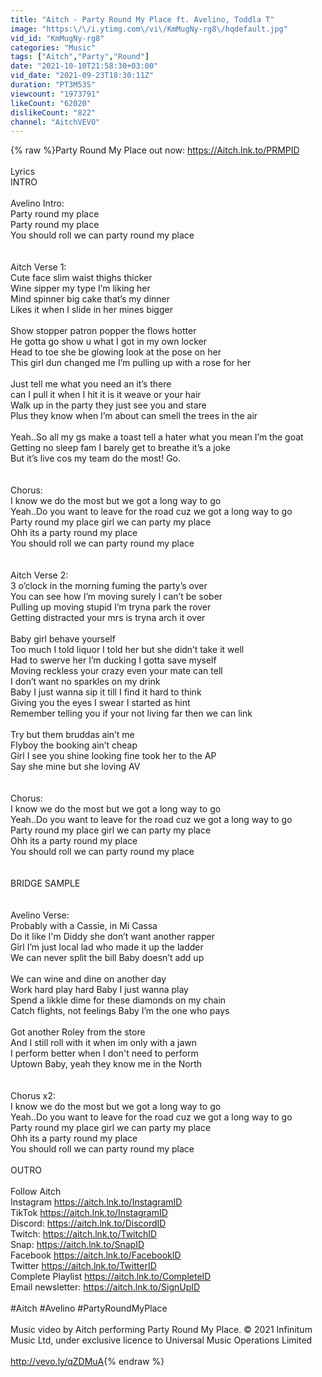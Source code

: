 ```yaml
---
title: "Aitch - Party Round My Place ft. Avelino, Toddla T"
image: "https:\/\/i.ytimg.com\/vi\/KmMugNy-rg8\/hqdefault.jpg"
vid_id: "KmMugNy-rg8"
categories: "Music"
tags: ["Aitch","Party","Round"]
date: "2021-10-10T21:58:30+03:00"
vid_date: "2021-09-23T18:30:11Z"
duration: "PT3M53S"
viewcount: "1973791"
likeCount: "62020"
dislikeCount: "822"
channel: "AitchVEVO"
---
```

{% raw %}Party Round My Place out now: <a rel="nofollow" target="blank" href="https://Aitch.lnk.to/PRMPID">https://Aitch.lnk.to/PRMPID</a><br /><br />Lyrics<br />INTRO<br /><br />Avelino Intro:<br />Party round my place<br />Party round my place<br />You should roll we can party round my place<br /><br /><br />Aitch Verse 1:<br />Cute face slim waist thighs thicker<br />Wine sipper my type I’m liking her <br />Mind spinner big cake that’s my dinner <br />Likes it when I slide in her mines bigger <br /><br />Show stopper patron popper the flows hotter <br />He gotta go show u what I got in my own locker<br />Head to toe she be glowing look at the pose on her <br />This girl dun changed me I’m pulling up with a rose for her <br /><br />Just tell me what you need an it’s there <br />can I pull it when I hit it is it weave or your hair <br />Walk up in the party they just see you and stare <br />Plus they know when I’m about can smell the trees in the air <br /><br />Yeah..So all my gs make a toast tell a hater what you mean I’m the goat <br />Getting no sleep fam I barely get to breathe it’s a joke <br />But it’s live cos my team do the most! Go. <br /><br /><br />Chorus:<br />I know we do the most but we got a long way to go<br />Yeah..Do you want to leave for the road cuz we got a long way to go<br />Party round my place girl we can party my place<br />Ohh its a party round my place <br />You should roll we can party round my place<br /><br /><br />Aitch Verse 2:<br />3 o’clock in the morning fuming the party’s over <br />You can see how I’m moving surely I can’t be sober <br />Pulling up moving stupid I’m tryna park the rover <br />Getting distracted your mrs is tryna arch it over <br /><br />Baby girl behave yourself <br />Too much I told liquor I told her but she didn’t take it well <br />Had to swerve her I’m ducking I gotta save myself <br />Moving reckless your crazy even your mate can tell <br />I don’t want no sparkles on my drink <br />Baby I just wanna sip it till I find it hard to think <br />Giving you the eyes I swear I started as hint <br />Remember telling you if your not living far then we can link <br /><br />Try but them bruddas ain’t me <br />Flyboy the booking ain’t cheap <br />Girl I see you shine looking fine took her to the AP <br />Say she mine but she loving AV<br /><br /><br />Chorus:<br />I know we do the most but we got a long way to go<br />Yeah..Do you want to leave for the road cuz we got a long way to go<br />Party round my place girl we can party my place<br />Ohh its a party round my place <br />You should roll we can party round my place<br /><br /><br />BRIDGE SAMPLE<br /><br /><br />Avelino Verse:<br />Probably with a Cassie, in Mi Cassa<br />Do it like I'm Diddy she don’t want another rapper<br />Girl I’m just local lad who made it up the ladder<br />We can never split the bill Baby doesn’t add up<br /><br />We can wine and dine on another day <br />Work hard play hard Baby I just wanna play<br />Spend a likkle dime for these diamonds on my chain<br />Catch flights, not feelings Baby I’m the one who pays <br /><br />Got another Roley from the store <br />And I still roll with it when im only with a jawn<br />I perform better when I don't need to perform <br />Uptown Baby, yeah they know me in the North<br /><br /><br />Chorus x2:<br />I know we do the most but we got a long way to go<br />Yeah..Do you want to leave for the road cuz we got a long way to go<br />Party round my place girl we can party my place<br />Ohh its a party round my place <br />You should roll we can party round my place<br /><br />OUTRO<br /><br />Follow Aitch<br />Instagram <a rel="nofollow" target="blank" href="https://aitch.lnk.to/InstagramID">https://aitch.lnk.to/InstagramID</a> <br />TikTok <a rel="nofollow" target="blank" href="https://aitch.lnk.to/InstagramID">https://aitch.lnk.to/InstagramID</a> <br />Discord: <a rel="nofollow" target="blank" href="https://aitch.lnk.to/DiscordID">https://aitch.lnk.to/DiscordID</a> <br />Twitch: <a rel="nofollow" target="blank" href="https://aitch.lnk.to/TwitchID">https://aitch.lnk.to/TwitchID</a> <br />Snap: <a rel="nofollow" target="blank" href="https://aitch.lnk.to/SnapID">https://aitch.lnk.to/SnapID</a> <br />Facebook <a rel="nofollow" target="blank" href="https://aitch.lnk.to/FacebookID">https://aitch.lnk.to/FacebookID</a> <br />Twitter <a rel="nofollow" target="blank" href="https://aitch.lnk.to/TwitterID">https://aitch.lnk.to/TwitterID</a> <br />Complete Playlist <a rel="nofollow" target="blank" href="https://aitch.lnk.to/CompleteID">https://aitch.lnk.to/CompleteID</a> <br />Email newsletter: <a rel="nofollow" target="blank" href="https://aitch.lnk.to/SignUpID">https://aitch.lnk.to/SignUpID</a> <br /><br />#Aitch #Avelino #PartyRoundMyPlace<br /><br />Music video by Aitch performing Party Round My Place. © 2021 Infinitum Music Ltd, under exclusive licence to Universal Music Operations Limited<br /><br /><a rel="nofollow" target="blank" href="http://vevo.ly/qZDMuA">http://vevo.ly/qZDMuA</a>{% endraw %}

